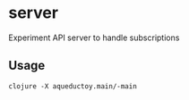 # server

Experiment API server to handle subscriptions

## Usage

    clojure -X aqueductoy.main/-main
